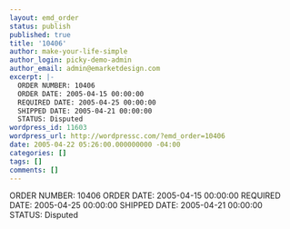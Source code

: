 ```yaml
---
layout: emd_order
status: publish
published: true
title: '10406'
author: make-your-life-simple
author_login: picky-demo-admin
author_email: admin@emarketdesign.com
excerpt: |-
  ORDER NUMBER: 10406
  ORDER DATE: 2005-04-15 00:00:00
  REQUIRED DATE: 2005-04-25 00:00:00
  SHIPPED DATE: 2005-04-21 00:00:00
  STATUS: Disputed
wordpress_id: 11603
wordpress_url: http://wordpressc.com/?emd_order=10406
date: 2005-04-22 05:26:00.000000000 -04:00
categories: []
tags: []
comments: []
---
```

ORDER NUMBER: 10406
ORDER DATE: 2005-04-15 00:00:00
REQUIRED DATE: 2005-04-25 00:00:00
SHIPPED DATE: 2005-04-21 00:00:00
STATUS: Disputed
